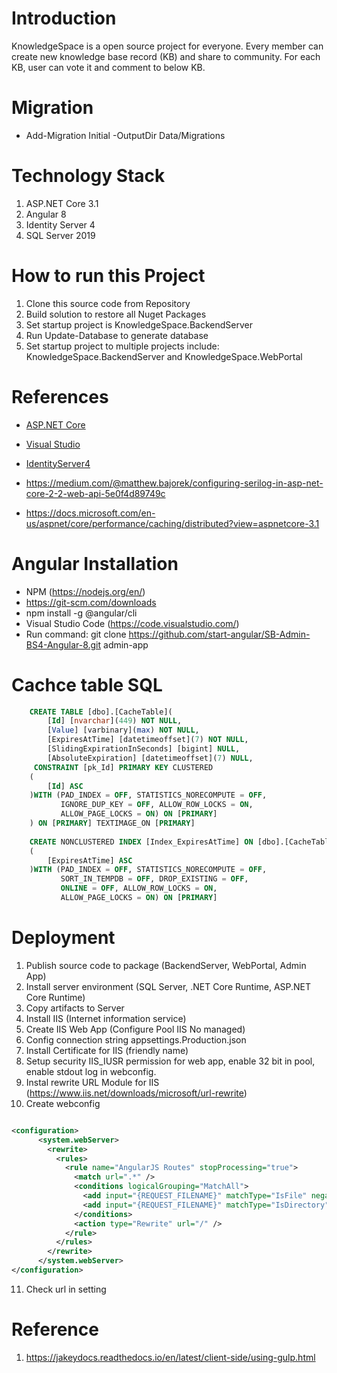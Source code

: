 # Introduction 
KnowledgeSpace is a open source project for everyone. Every member can create new knowledge base record (KB) and share to community.
For each KB, user can vote it and comment to below KB.

# Migration
- Add-Migration Initial -OutputDir Data/Migrations

# Technology Stack
1. ASP.NET Core 3.1
2. Angular 8
3. Identity Server 4
5. SQL Server 2019

# How to run this Project
1. Clone this source code from Repository
2. Build solution to restore all Nuget Packages
2. Set startup project is KnowledgeSpace.BackendServer
3. Run Update-Database to generate database
4. Set startup project to multiple projects include: KnowledgeSpace.BackendServer and KnowledgeSpace.WebPortal

# References
- [ASP.NET Core](https://docs.microsoft.com/en-us/aspnet/core/?view=aspnetcore-3.1)
- [Visual Studio](https://visualstudio.microsoft.com/)
- [IdentityServer4](https://identityserver.io/)

- https://medium.com/@matthew.bajorek/configuring-serilog-in-asp-net-core-2-2-web-api-5e0f4d89749c
- https://docs.microsoft.com/en-us/aspnet/core/performance/caching/distributed?view=aspnetcore-3.1

# Angular Installation
- NPM (https://nodejs.org/en/)
- https://git-scm.com/downloads
- npm install -g @angular/cli
- Visual Studio Code (https://code.visualstudio.com/)
- Run command: git clone https://github.com/start-angular/SB-Admin-BS4-Angular-8.git admin-app
# Cachce table SQL
```sql
    CREATE TABLE [dbo].[CacheTable](
        [Id] [nvarchar](449) NOT NULL,
        [Value] [varbinary](max) NOT NULL,
        [ExpiresAtTime] [datetimeoffset](7) NOT NULL,
        [SlidingExpirationInSeconds] [bigint] NULL,
        [AbsoluteExpiration] [datetimeoffset](7) NULL,
     CONSTRAINT [pk_Id] PRIMARY KEY CLUSTERED 
    (
        [Id] ASC
    )WITH (PAD_INDEX = OFF, STATISTICS_NORECOMPUTE = OFF, 
           IGNORE_DUP_KEY = OFF, ALLOW_ROW_LOCKS = ON, 
           ALLOW_PAGE_LOCKS = ON) ON [PRIMARY]
    ) ON [PRIMARY] TEXTIMAGE_ON [PRIMARY]
 
    CREATE NONCLUSTERED INDEX [Index_ExpiresAtTime] ON [dbo].[CacheTable]
    (
        [ExpiresAtTime] ASC
    )WITH (PAD_INDEX = OFF, STATISTICS_NORECOMPUTE = OFF, 
           SORT_IN_TEMPDB = OFF, DROP_EXISTING = OFF, 
           ONLINE = OFF, ALLOW_ROW_LOCKS = ON, 
           ALLOW_PAGE_LOCKS = ON) ON [PRIMARY]
```
# Deployment
1. Publish source code to package (BackendServer, WebPortal, Admin App)
2. Install server environment (SQL Server, .NET Core Runtime, ASP.NET Core Runtime)
3. Copy artifacts to Server
4. Install IIS (Internet information service)
5. Create IIS Web App (Configure Pool IIS No managed)
6. Config connection string appsettings.Production.json
7. Install Certificate for IIS (friendly name)
8. Setup security IIS_IUSR permission for web app, enable 32 bit in pool, enable stdout log in webconfig.
9. Instal rewrite URL Module for IIS (https://www.iis.net/downloads/microsoft/url-rewrite)
10. Create webconfig
```xml

<configuration>
      <system.webServer>
        <rewrite>
          <rules>
            <rule name="AngularJS Routes" stopProcessing="true">
              <match url=".*" />
              <conditions logicalGrouping="MatchAll">
                <add input="{REQUEST_FILENAME}" matchType="IsFile" negate="true" />
                <add input="{REQUEST_FILENAME}" matchType="IsDirectory" negate="true" />   
              </conditions>
              <action type="Rewrite" url="/" />
            </rule>
          </rules>
        </rewrite>
      </system.webServer>
</configuration>
```
11. Check url in setting

# Reference
1. https://jakeydocs.readthedocs.io/en/latest/client-side/using-gulp.html
